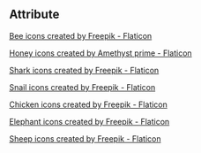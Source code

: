 ## Attribute
<a href="https://www.flaticon.com/free-icons/bee" title="bee icons">Bee icons created by Freepik - Flaticon</a>

<a href="https://www.flaticon.com/free-icons/honey" title="honey icons">Honey icons created by Amethyst prime - Flaticon</a>

<a href="https://www.flaticon.com/free-icons/shark" title="shark icons">Shark icons created by Freepik - Flaticon</a>

<a href="https://www.flaticon.com/free-icons/animals" title="animals icons">Snail icons created by Freepik - Flaticon</a>

<a href="https://www.flaticon.com/free-icons/chicken" title="chicken icons">Chicken icons created by Freepik - Flaticon</a>

<a href="https://www.flaticon.com/free-icons/elephant" title="elephant icons">Elephant icons created by Freepik - Flaticon</a>

<a href="https://www.flaticon.com/free-icons/sheep" title="sheep icons">Sheep icons created by Freepik - Flaticon</a>